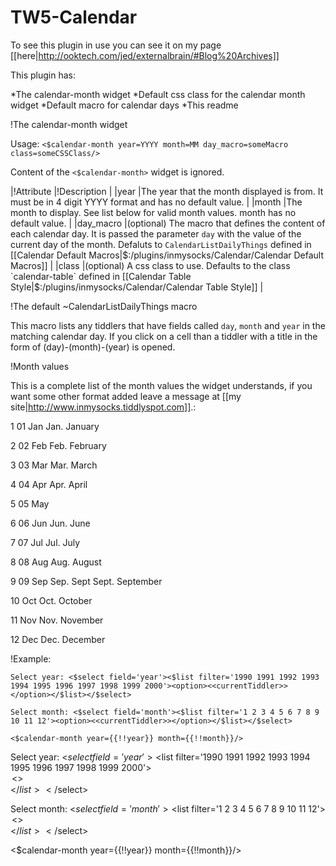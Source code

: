 # TW5-Calendar

To see this plugin in use you can see it on my page [[here|http://ooktech.com/jed/externalbrain/#Blog%20Archives]]

This plugin has:

*The calendar-month widget
*Default css class for the calendar month widget
*Default macro for calendar days
*This readme

!The calendar-month widget

Usage: `<$calendar-month year=YYYY month=MM day_macro=someMacro class=someCSSClass/>`

Content of the `<$calendar-month>` widget is ignored.

|!Attribute |!Description |
|year |The year that the month displayed is from. It must be in 4 digit YYYY format and has no default value. |
|month |The month to display. See list below for valid month values. month has no default value. |
|day_macro |(optional) The macro that defines the content of each calendar day. It is passed the parameter `day` with the value of the current day of the month. Defaluts to `CalendarListDailyThings` defined in [[Calendar Default Macros|$:/plugins/inmysocks/Calendar/Calendar Default Macros]] |
|class |(optional) A css class to use. Defaults to the class `calendar-table` defined in [[Calendar Table Style|$:/plugins/inmysocks/Calendar/Calendar Table Style]] |

!The default ~CalendarListDailyThings macro

This macro lists any tiddlers that have fields called `day`, `month` and `year` in the matching calendar day. If you click on a cell than a tiddler with a title in the form of (day)-(month)-(year) is opened.

!Month values

This is a complete list of the month values the widget understands, if you want some other format added leave a message at [[my site|http://www.inmysocks.tiddlyspot.com]].:

1
01
Jan
Jan.
January

2
02
Feb
Feb.
February

3
03
Mar
Mar.
March

4
04
Apr
Apr.
April

5
05
May

6
06
Jun
Jun.
June

7
07
Jul
Jul.
July

8
08
Aug
Aug.
August

9
09
Sep
Sep.
Sept
Sept.
September

10
Oct
Oct.
October

11
Nov
Nov.
November

12
Dec
Dec.
December

!Example:

```
Select year: <$select field='year'><$list filter='1990 1991 1992 1993 1994 1995 1996 1997 1998 1999 2000'><option><<currentTiddler>></option></$list></$select>

Select month: <$select field='month'><$list filter='1 2 3 4 5 6 7 8 9 10 11 12'><option><<currentTiddler>></option></$list></$select>

<$calendar-month year={{!!year}} month={{!!month}}/>
```

Select year: <$select field='year'><$list filter='1990 1991 1992 1993 1994 1995 1996 1997 1998 1999 2000'><option><<currentTiddler>></option></$list></$select>

Select month: <$select field='month'><$list filter='1 2 3 4 5 6 7 8 9 10 11 12'><option><<currentTiddler>></option></$list></$select>

<$calendar-month year={{!!year}} month={{!!month}}/>

